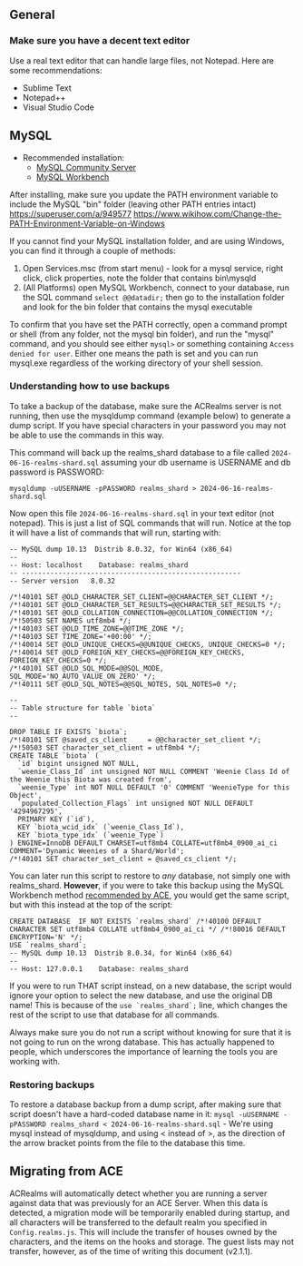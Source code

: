 ## General
### Make sure you have a decent text editor

Use a real text editor that can handle large files, not Notepad. Here are some recommendations:
- Sublime Text
- Notepad++
- Visual Studio Code

## MySQL

- Recommended installation:
	- [MySQL Community Server](https://dev.mysql.com/downloads/mysql/)
	- [MySQL Workbench](https://www.mysql.com/products/workbench/)

After installing, make sure you update the PATH environment variable to include the MySQL "bin" folder (leaving other PATH entries intact)
https://superuser.com/a/949577
https://www.wikihow.com/Change-the-PATH-Environment-Variable-on-Windows

If you cannot find your MySQL installation folder, and are using Windows, you can find it through a couple of methods:
1. Open Services.msc (from start menu) - look for a mysql service, right click, click properties, note the folder that contains bin\mysqld
2. (All Platforms) open MySQL Workbench, connect to your database, run the SQL command `select @@datadir;` then go to the installation folder and look for the bin folder that contains the mysql executable

To confirm that you have set the PATH correctly, open a command prompt or shell (from any folder, not the mysql bin folder), and run the "mysql" command, and you should see either `mysql>` or something containing `Access denied for user`. Either one means the path is set and you can run mysql.exe regardless of the working directory of your shell session.


### Understanding how to use backups

To take a backup of the database, make sure the ACRealms server is not running, then use the mysqldump command (example below) to generate a dump script. If you have special characters in your password you may not be able to use the commands in this way.

This command will back up the realms_shard database to a file called `2024-06-16-realms-shard.sql` assuming your db username is USERNAME and db password is PASSWORD:  

`mysqldump -uUSERNAME -pPASSWORD realms_shard > 2024-06-16-realms-shard.sql`

Now open this file `2024-06-16-realms-shard.sql` in your text editor (not notepad). This is just a list of SQL commands that will run. Notice at the top it will have a list of commands that will run, starting with:

```
-- MySQL dump 10.13  Distrib 8.0.32, for Win64 (x86_64)
--
-- Host: localhost    Database: realms_shard
-- ------------------------------------------------------
-- Server version	8.0.32

/*!40101 SET @OLD_CHARACTER_SET_CLIENT=@@CHARACTER_SET_CLIENT */;
/*!40101 SET @OLD_CHARACTER_SET_RESULTS=@@CHARACTER_SET_RESULTS */;
/*!40101 SET @OLD_COLLATION_CONNECTION=@@COLLATION_CONNECTION */;
/*!50503 SET NAMES utf8mb4 */;
/*!40103 SET @OLD_TIME_ZONE=@@TIME_ZONE */;
/*!40103 SET TIME_ZONE='+00:00' */;
/*!40014 SET @OLD_UNIQUE_CHECKS=@@UNIQUE_CHECKS, UNIQUE_CHECKS=0 */;
/*!40014 SET @OLD_FOREIGN_KEY_CHECKS=@@FOREIGN_KEY_CHECKS, FOREIGN_KEY_CHECKS=0 */;
/*!40101 SET @OLD_SQL_MODE=@@SQL_MODE, SQL_MODE='NO_AUTO_VALUE_ON_ZERO' */;
/*!40111 SET @OLD_SQL_NOTES=@@SQL_NOTES, SQL_NOTES=0 */;

--
-- Table structure for table `biota`
--

DROP TABLE IF EXISTS `biota`;
/*!40101 SET @saved_cs_client     = @@character_set_client */;
/*!50503 SET character_set_client = utf8mb4 */;
CREATE TABLE `biota` (
  `id` bigint unsigned NOT NULL,
  `weenie_Class_Id` int unsigned NOT NULL COMMENT 'Weenie Class Id of the Weenie this Biota was created from',
  `weenie_Type` int NOT NULL DEFAULT '0' COMMENT 'WeenieType for this Object',
  `populated_Collection_Flags` int unsigned NOT NULL DEFAULT '4294967295',
  PRIMARY KEY (`id`),
  KEY `biota_wcid_idx` (`weenie_Class_Id`),
  KEY `biota_type_idx` (`weenie_Type`)
) ENGINE=InnoDB DEFAULT CHARSET=utf8mb4 COLLATE=utf8mb4_0900_ai_ci COMMENT='Dynamic Weenies of a Shard/World';
/*!40101 SET character_set_client = @saved_cs_client */;

```

You can later run this script to restore to *any* database, not simply one with realms_shard. **However**, if you were to take this backup using the MySQL Workbench method [recommended by ACE](https://github.com/ACEmulator/ACE/wiki/Backing-Up-Your-Database), you would get the same script, but with this instead at the top of the script:

```
CREATE DATABASE  IF NOT EXISTS `realms_shard` /*!40100 DEFAULT CHARACTER SET utf8mb4 COLLATE utf8mb4_0900_ai_ci */ /*!80016 DEFAULT ENCRYPTION='N' */;
USE `realms_shard`;
-- MySQL dump 10.13  Distrib 8.0.34, for Win64 (x86_64)
--
-- Host: 127.0.0.1    Database: realms_shard
```

If you were to run THAT script instead, on a new database, the script would ignore your option to select the new database, and use the original DB name! This is because of the ```use `realms_shard`;``` line, which changes the rest of the script to use that database for all commands. 

Always make sure you do not run a script without knowing for sure that it is not going to run on the wrong database. This has actually happened to people, which underscores the importance of learning the tools you are working with.

### Restoring backups

To restore a database backup from a dump script, after making sure that script doesn't have a hard-coded database name in it:
`mysql -uUSERNAME -pPASSWORD realms_shard < 2024-06-16-realms-shard.sql` - We're using mysql instead of mysqldump, and using < instead of >, as the direction of the arrow bracket points from the file to the database this time.  


## Migrating from ACE

ACRealms will automatically detect whether you are running a server against data that was previously for an ACE Server. When this data is detected, a migration mode will be temporarily enabled during startup, and all characters will be transferred to the default realm you specified in `Config.realms.js`. This will include the transfer of houses owned by the characters, and the items on the hooks and storage. The guest lists may not transfer, however, as of the time of writing this document (v2.1.1). 


